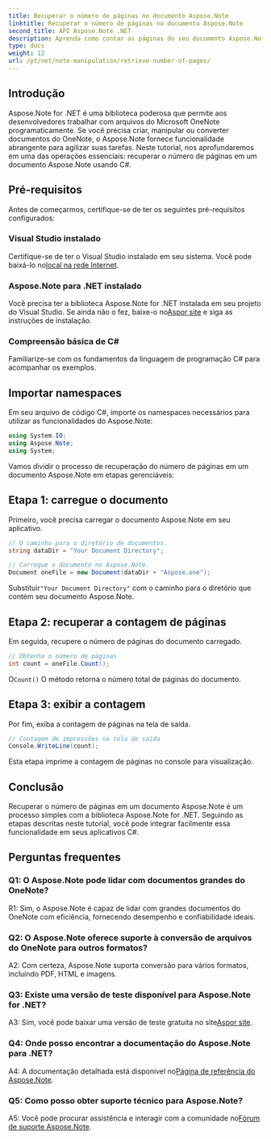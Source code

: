 ```yaml
---
title: Recuperar o número de páginas no documento Aspose.Note
linktitle: Recuperar o número de páginas no documento Aspose.Note
second_title: API Aspose.Note .NET
description: Aprenda como contar as páginas do seu documento Aspose.Note usando C#. Siga nosso guia passo a passo para fácil integração.
type: docs
weight: 12
url: /pt/net/note-manipulation/retrieve-number-of-pages/
---
```

## Introdução

Aspose.Note for .NET é uma biblioteca poderosa que permite aos desenvolvedores trabalhar com arquivos do Microsoft OneNote programaticamente. Se você precisa criar, manipular ou converter documentos do OneNote, o Aspose.Note fornece funcionalidade abrangente para agilizar suas tarefas. Neste tutorial, nos aprofundaremos em uma das operações essenciais: recuperar o número de páginas em um documento Aspose.Note usando C#.

## Pré-requisitos

Antes de começarmos, certifique-se de ter os seguintes pré-requisitos configurados:

### Visual Studio instalado

Certifique-se de ter o Visual Studio instalado em seu sistema. Você pode baixá-lo no[local na rede Internet](https://visualstudio.microsoft.com/).

### Aspose.Note para .NET instalado

 Você precisa ter a biblioteca Aspose.Note for .NET instalada em seu projeto do Visual Studio. Se ainda não o fez, baixe-o no[Aspor site](https://releases.aspose.com/note/net/) e siga as instruções de instalação.

### Compreensão básica de C#

Familiarize-se com os fundamentos da linguagem de programação C# para acompanhar os exemplos.

## Importar namespaces

Em seu arquivo de código C#, importe os namespaces necessários para utilizar as funcionalidades do Aspose.Note:

```csharp
using System.IO;
using Aspose.Note;
using System;
```

Vamos dividir o processo de recuperação do número de páginas em um documento Aspose.Note em etapas gerenciáveis:

## Etapa 1: carregue o documento

Primeiro, você precisa carregar o documento Aspose.Note em seu aplicativo.

```csharp
// O caminho para o diretório de documentos.
string dataDir = "Your Document Directory";

// Carregue o documento no Aspose.Note.
Document oneFile = new Document(dataDir + "Aspose.one");
```

 Substituir`"Your Document Directory"` com o caminho para o diretório que contém seu documento Aspose.Note.

## Etapa 2: recuperar a contagem de páginas

Em seguida, recupere o número de páginas do documento carregado.

```csharp
// Obtenha o número de páginas
int count = oneFile.Count();
```

 O`Count()` O método retorna o número total de páginas do documento.

## Etapa 3: exibir a contagem

Por fim, exiba a contagem de páginas na tela de saída.

```csharp
// Contagem de impressões na tela de saída
Console.WriteLine(count);
```

Esta etapa imprime a contagem de páginas no console para visualização.

## Conclusão

Recuperar o número de páginas em um documento Aspose.Note é um processo simples com a biblioteca Aspose.Note for .NET. Seguindo as etapas descritas neste tutorial, você pode integrar facilmente essa funcionalidade em seus aplicativos C#.

## Perguntas frequentes

### Q1: O Aspose.Note pode lidar com documentos grandes do OneNote?

R1: Sim, o Aspose.Note é capaz de lidar com grandes documentos do OneNote com eficiência, fornecendo desempenho e confiabilidade ideais.

### Q2: O Aspose.Note oferece suporte à conversão de arquivos do OneNote para outros formatos?

A2: Com certeza, Aspose.Note suporta conversão para vários formatos, incluindo PDF, HTML e imagens.

### Q3: Existe uma versão de teste disponível para Aspose.Note for .NET?

 A3: Sim, você pode baixar uma versão de teste gratuita no site[Aspor site](https://releases.aspose.com/).

### Q4: Onde posso encontrar a documentação do Aspose.Note para .NET?

 A4: A documentação detalhada está disponível no[Página de referência do Aspose.Note](https://reference.aspose.com/note/net/).

### Q5: Como posso obter suporte técnico para Aspose.Note?

 A5: Você pode procurar assistência e interagir com a comunidade no[Fórum de suporte Aspose.Note](https://forum.aspose.com/c/note/28).